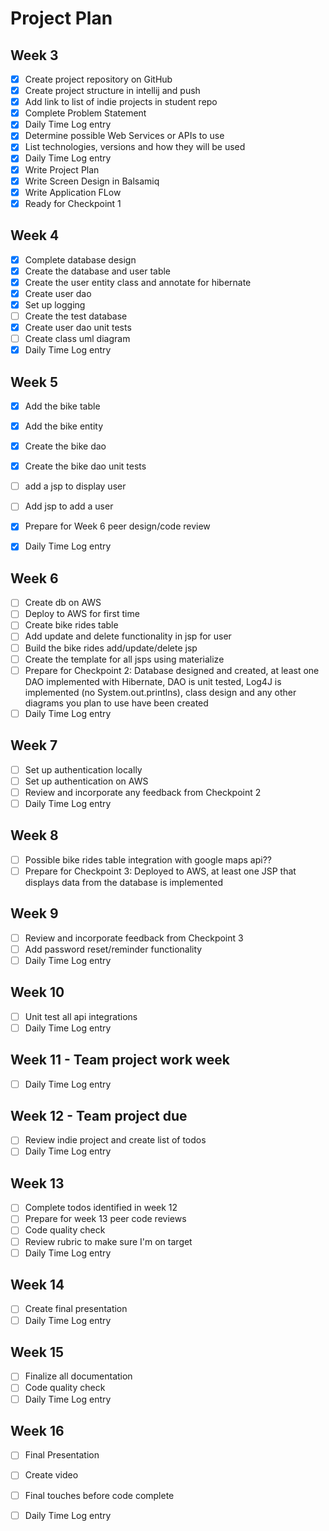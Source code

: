 # Project Plan

## Week 3
 - [x] Create project repository on GitHub
 -	[x] Create project structure in intellij and push
 - [x] Add link to list of indie projects in student repo
 -	[x] Complete Problem Statement
 -	[x] Daily Time Log entry
 -	[x] Determine possible Web Services or APIs to use
 -	[x] List technologies, versions and how they will be used
 -	[x] Daily Time Log entry
 -	[x] Write Project Plan
 -	[x] Write Screen Design in Balsamiq
 -	[x] Write Application FLow
 -	[x] Ready for Checkpoint 1
	
## Week 4
 -	[x] Complete database design
 -	[x] Create the database and user table
 -	[x] Create the user entity class and annotate for hibernate
 -	[x] Create user dao
 -	[x] Set up logging
 -	[ ] Create the test database
 -	[x] Create user dao unit tests
 -	[ ] Create class uml diagram
 -	[x] Daily Time Log entry
	
## Week 5
 -	[x] Add the bike table
 -	[x] Add the bike entity
 -	[x] Create the bike dao
 -	[x] Create the bike dao unit tests
 -	[ ] add a jsp to display user
 -	[ ] Add jsp to add a user
 -	[x] Prepare for Week 6 peer design/code review

 -	[x] Daily Time Log entry
	
## Week 6
 -	[ ] Create db on AWS
 -	[ ] Deploy to AWS for first time
 -	[ ] Create bike rides table
 -	[ ] Add update and delete functionality in jsp for user
 -	[ ] Build the bike rides add/update/delete jsp
 - [ ] Create the template for all jsps using materialize
 -	[ ] Prepare for Checkpoint 2: Database designed and created, at least one DAO implemented with Hibernate, DAO is unit tested, Log4J is implemented (no System.out.printlns), class design and any other diagrams you plan to use have been created
 -	[ ] Daily Time Log entry
	
## Week 7
 - 	[ ] Set up authentication locally
 -	[ ] Set up authentication on AWS
 -	[ ] Review and incorporate any feedback from Checkpoint 2
 -	[ ] Daily Time Log entry
	
## Week 8
 -	[ ] Possible bike rides table integration with google maps api??
 -	[ ] Prepare for Checkpoint 3: Deployed to AWS, at least one JSP that displays data from the database is implemented
	
## Week 9
 -	[ ] Review and incorporate feedback from Checkpoint 3
 -	[ ] Add password reset/reminder functionality
 -	[ ] Daily Time Log entry
	
## Week 10
 -	[ ] Unit test all api integrations
 -	[ ] Daily Time Log entry
	
## Week 11 - Team project work week
 -	[ ] Daily Time Log entry
	
## Week 12 - Team project due
 -	[ ] Review indie project and create list of todos
 -	[ ] Daily Time Log entry
	
## Week 13
 -	[ ] Complete todos identified in week 12
 -	[ ] Prepare for week 13 peer code reviews
 -	[ ] Code quality check
 -	[ ] Review rubric to make sure I'm on target
 -	[ ] Daily Time Log entry
	
## Week 14
 -	[ ] Create final presentation
 -	[ ] Daily Time Log entry
	
## Week 15
 -	[ ] Finalize all documentation
 -	[ ] Code quality check
 -	[ ] Daily Time Log entry
	
## Week 16
 -	[ ] Final Presentation
 -	[ ] Create video
 -	[ ] Final touches before code complete
 -	[ ] Daily Time Log entry

	
	
	
	
	
	